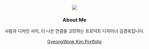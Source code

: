 <div align="center">
<img src="https://capsule-render.vercel.app/api?type=blur&height=350&color=488BFF&text=Gyeong%20Wook,%20Kim&section=header&reversal=true&textBg=false&fontColor=eeeeee&fontAlign=50&animation=twinkling&descAlignY=100&fontSize=64" />

<div align="center">
  <h3>About Me</h3>
  사람과 디자인 사이, 더 나은 연결을 고민하는 프로덕트 디자이너 김경욱입니다.  
  <br><br>
  <a href="https://www.behance.net/woook" target="_blank">GyeongWook Kim Portfolio</a>

</div>

<!--
**WookGyeong/WookGyeong** is a ✨ _special_ ✨ repository because its `README.md` (this file) appears on your GitHub profile.

Here are some ideas to get you started:

- 🔭 I’m currently working on ...
- 🌱 I’m currently learning ...
- 👯 I’m looking to collaborate on ...
- 🤔 I’m looking for help with ...
- 💬 Ask me about ...
- 📫 How to reach me: ...
- 😄 Pronouns: ...
- ⚡ Fun fact: ...
-->

